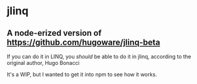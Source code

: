 # jlinq
## A node-erized version of https://github.com/hugoware/jlinq-beta
If you can do it in LINQ, you *should* be able to do it in jlinq, according to
the original author, Hugo Bonacci

It's a WIP, but I wanted to get it into npm to see how it works.